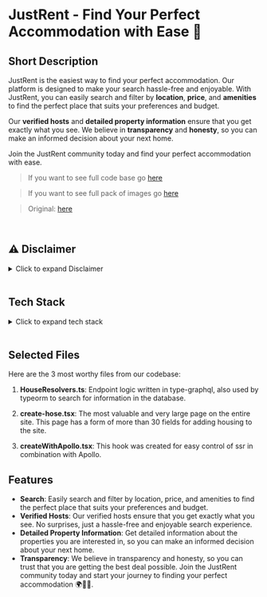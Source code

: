 # JustRent - Find Your Perfect Accommodation with Ease 🏡

## Short Description

JustRent is the easiest way to find your perfect accommodation. Our platform is designed to make your search hassle-free and enjoyable. With JustRent, you can easily search and filter by **location**, **price**, and **amenities** to find the perfect place that suits your preferences and budget.

Our **verified hosts** and **detailed property information** ensure that you get exactly what you see. We believe in **transparency** and **honesty**, so you can make an informed decision about your next home.

Join the JustRent community today and find your perfect accommodation with ease.

> If you want to see full code base go [here](https://github.com/talaxasy/just-rent-next)

> If you want to see full pack of images go [here](https://gist.github.com/talaxasy/8aafec2056fe0d40995b45da2ea51879)

> Original: [here](https://gist.github.com/talaxasy/b72315ae6177213f07093461b3905990#онлайн-площадки-для-размещения-бронирования-и-поиска-жилья)

<br/>

## ⚠️ Disclaimer

<details>
<summary>Click to expand Disclaimer</summary>

This is a very old code, which is more than 2 years old, at that time I was still a very young developer, so many things in the code could be optimized or even rewritten, but at that time it was outstanding for me)

</details>
<br/>

## Tech Stack

<details>
<summary>Click to expand tech stack</summary>

JustRent is built using modern web technologies such as:

- Next.js
- TypeScript
- Google Maps API 🗺️
- ChakraUI
- Apollo
- Formik + Yup
- GraphQL
- Moment
- Urql
- SCSS
- Zustand
- GraphQL Generator
- Express
- Redis
- MySQL
- Node
- TypeORM
- MicroORM
- Dataloader
- Dayjs
- TypeGraphQL

</details>

<br/>

## Selected Files

Here are the 3 most worthy files from our codebase:

1. **HouseResolvers.ts**: Endpoint logic written in type-graphql, also used by typeorm to search for information in the database.

2. **create-hose.tsx**: The most valuable and very large page on the entire site. This page has a form of more than 30 fields for adding housing to the site.

3. **createWithApollo.tsx**: This hook was created for easy control of ssr in combination with Apollo.

## Features

- **Search**: Easily search and filter by location, price, and amenities to find the perfect place that suits your preferences and budget.
- **Verified Hosts**: Our verified hosts ensure that you get exactly what you see. No surprises, just a hassle-free and enjoyable search experience.
- **Detailed Property Information**: Get detailed information about the properties you are interested in, so you can make an informed decision about your next home.
- **Transparency**: We believe in transparency and honesty, so you can trust that you are getting the best deal possible.
  Join the JustRent community today and start your journey to finding your perfect accommodation 🌍🏡💤.
